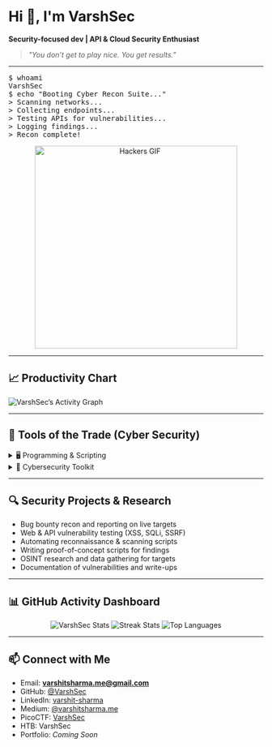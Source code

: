 # Hi 👋, I'm VarshSec  

**Security-focused dev | API & Cloud Security Enthusiast**  

> *"You don’t get to play nice. You get results."*   

---


<p align="center">
<pre>
$ whoami
VarshSec
$ echo "Booting Cyber Recon Suite..."
> Scanning networks...
> Collecting endpoints...
> Testing APIs for vulnerabilities...
> Logging findings...
> Recon complete!
</pre>
</p>

<p align="center">
<img src="https://media.giphy.com/media/13AN8X7jBIm15m/giphy.gif" alt="Hackers GIF" width="400"/>
</p>

---

## 📈 Productivity Chart  
![VarshSec’s Activity Graph](https://github-readme-activity-graph.vercel.app/graph?username=VarshSec&theme=react-dark)

---

## 🧰 Tools of the Trade (Cyber Security) 

<details>
<summary>🖥️ Programming & Scripting</summary>

- Python  
- Bash / Shell  
- C / C++  
- Go (learning)  
- Rust (basics)  

</details>

<details>
<summary>🔐 Cybersecurity Toolkit</summary>

- Burp Suite | OWASP ZAP  
- Wireshark | Nmap  
- Web & API vulnerability testing  
- Fuzzing & recon  
- OSINT & threat research
- NUCLEI

</details>


---

## 🔍 Security Projects & Research
- Bug bounty recon and reporting on live targets  
- Web & API vulnerability testing (XSS, SQLi, SSRF)  
- Automating reconnaissance & scanning scripts  
- Writing proof-of-concept scripts for findings  
- OSINT research and data gathering for targets  
- Documentation of vulnerabilities and write-ups  

---

## 📊 GitHub Activity Dashboard
<p align="center"> <img src="https://github-readme-stats.vercel.app/api?username=VarshSec&show_icons=true&theme=tokyonight" alt="VarshSec Stats"/> <img src="https://github-readme-streak-stats.herokuapp.com/?user=VarshSec&theme=tokyonight" alt="Streak Stats"/> <img src="https://github-readme-stats.vercel.app/api/top-langs/?username=VarshSec&layout=compact&theme=tokyonight" alt="Top Languages"/> </p>

---

## 📫 Connect with Me
- Email: **varshitsharma.me@gmail.com**  
- GitHub: [@VarshSec](https://github.com/VarshSec)  
- LinkedIn: [varshit-sharma](https://www.linkedin.com/in/varshit-sharma)  
- Medium: [@varshitsharma.me](https://medium.com/@varshitsharma.me)  
- PicoCTF: [VarshSec](https://play.picoctf.org/users/varshsec)  
- HTB: VarshSec  
- Portfolio: *Coming Soon*  
